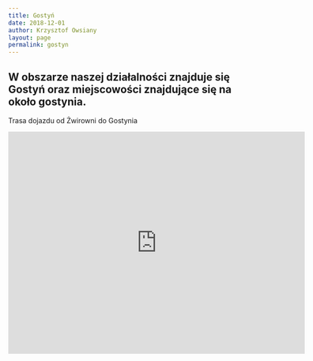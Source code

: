 ```yaml
---
title: Gostyń
date: 2018-12-01
author: Krzysztof Owsiany
layout: page
permalink: gostyn
---
```


## W obszarze naszej działalności znajduje się Gostyń oraz miejscowości znajdujące się na około gostynia.


Trasa dojazdu od Żwirowni do Gostynia

<iframe src="https://www.google.com/maps/embed?pb=!1m28!1m12!1m3!1d160678.00157659914!2d16.54386471165822!3d51.88837209899713!2m3!1f0!2f0!3f0!3m2!1i1024!2i768!4f13.1!4m13!3e6!4m5!1s0x4705bf8adc87b77f%3A0x5936643443e045b!2sWolno%C5%9Bci+15%2C+64-140+W%C5%82oszakowice!3m2!1d51.925357!2d16.3558541!4m5!1s0x47050c24afe812fd%3A0xfd09e37907ee05ce!2zR29zdHnFhCwgNjMtODAw!3m2!1d51.8786!2d17.01215!5e1!3m2!1spl!2spl!4v1547209087443" width="600" height="450" frameborder="0" style="border:0" allowfullscreen></iframe>